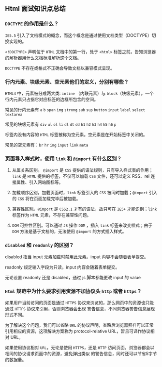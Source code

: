 ## Html 面试知识点总结

### `DOCTYPE` 的作用是什么？

`IE5.5` 引入了文档模式的概念，而这个概念是通过使用文档类型（DOCTYPE）切换实现的。

`<!DOCTYPE>` 声明位于 `HTML` 文档中的第一行，处于 `<html>` 标签之前。告知浏览器的解析器用什么文档标准解析这个文档。

`DOCTYPE` 不存在或格式不正确会导致文档以兼容模式呈现。

### 行内元素、块级元素、空元素他们的定义，分别有哪些？

`HTML4` 中，元素被分成两大类: `inline` （内联元素）与 `block`（块级元素）。一个行内元素只占据它对应标签的边框所包含的空间。

常见的行内元素有 `a` `b` `span` `img` `strong` `sub` `sup` `button` `input` `label` `select` `textarea`

常见的块级元素有 `div` `ul` `ol` `li` `dl` `dt` `dd` `h1` `h2` `h3` `h4` `h5` `h6` `p`

标签内没有内容的 `HTML` 标签被称为空元素。空元素是在开始标签中关闭的。

常见的空元素有：`br` `hr` `img` `input` `link` `meta`


### 页面导入样式时，使用 `link` 和 `@import` 有什么区别？

1. 从属关系区别。 `@import` 是 `CSS` 提供的语法规则，只有导入样式表的作用；`link` 是 `HTML` 提供的标签，不仅可以加载 `CSS` 文件，还可以定义 RSS、rel 连接属性、引入网站图标等。

2. 加载顺序区别。加载页面时，`link` 标签引入的 `CSS` 被同时加载；`@import` 引入的 `CSS` 将在页面加载完毕后被加载。

3. 兼容性区别。`@import` 是 `CSS2.1` 才有的语法，故只可在 `IE5+` 才能识别；`link` 标签作为 `HTML` 元素，不存在兼容性问题。

4. `DOM` 可控性区别。可以通过 `JS` 操作 `DOM` ，插入 `link` 标签来改变样式；由于 `DOM` 方法是基于文档的，无法使用 `@import` 的方式插入样式。

### `disabled` 和 `readonly` 的区别？

disabled 指当 input 元素加载时禁用此元素。input 内容不会随着表单提交。

readonly 规定输入字段为只读。input 内容会随着表单提交。

无论设置 readonly 还是 disabled，通过 js 脚本都能更改 input 的 value

### `Html` 规范中为什么要求引用资源不加协议头 `http` 或者 `https`？

如果用户当前访问的页面是通过 `HTTPS` 协议来浏览的，那么网页中的资源也只能通过 `HTTPS` 协议来引用，否则浏览器会出现
警告信息，不同浏览器警告信息展现形式不同。

为了解决这个问题，我们可以省略 `URL` 的协议声明，省略后浏览器照样可以正常引用相应的资源，这项解决方案称为
protocol-relative URL，暂且可译作协议相对 URL。

如果使用协议相对 `URL`，无论是使用 `HTTPS`，还是 `HTTP` 访问页面，浏览器都会以相同的协议请求页面中的资源，避免弹出类似
的警告信息，同时还可以节省5字节的数据量。
